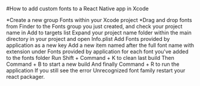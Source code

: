 #How to add custom fonts to a React Native app in Xcode

*Create a new group Fonts within your Xcode project
*Drag and drop fonts from Finder to the Fonts group you just created, and check your project name in Add to targets list
Expand your project name folder within the main directory in your project and open Info.plist
Add Fonts provided by application as a new key
Add a new item named after the full font name with extension under Fonts provided by application for each font you've added to the fonts folder
Run Shift + Command + K to clean last build
Then Command + B to start a new build
And finally Command + R to run the application
If you still see the error Unrecognized font family restart your react packager.
